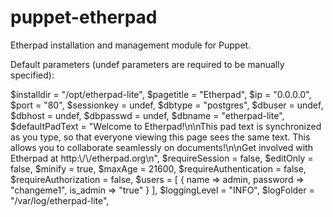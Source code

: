puppet-etherpad
===============

Etherpad installation and management module for Puppet.

Default parameters (undef parameters are required to be manually specified):


 $installdir = "/opt/etherpad-lite",
 $pagetitle = "Etherpad",
 $ip = "0.0.0.0",
 $port = "80",
 $sessionkey = undef,
 $dbtype = "postgres",
 $dbuser = undef,
 $dbhost = undef,
 $dbpasswd = undef,
 $dbname = "etherpad-lite",
 $defaultPadText = "Welcome to Etherpad!\\n\\nThis pad text is synchronized as you type, so that everyone viewing this page sees the same text. This allows you to collaborate seamlessly on documents!\\n\\nGet involved with Etherpad at http:\\/\\/etherpad.org\\n",
 $requireSession = false,
 $editOnly = false,
 $minify = true,
 $maxAge = 21600,
 $requireAuthentication = false,
 $requireAuthorization = false,
 $users = [ { name => admin, password => "changeme1", is_admin => "true" } ],
 $loggingLevel = "INFO",
 $logFolder = "/var/log/etherpad-lite",
